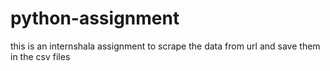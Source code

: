 # python-assignment
this is an internshala assignment to scrape the data from url and save them in the csv files
